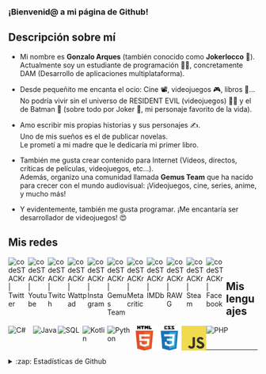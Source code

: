 ### ¡Bienvenid@ a mi página de Github!

## Descripción sobre mí


- Mi nombre es <b>Gonzalo Arques</b> 
(también conocido como <b>Jokerlocco</b> 🤣). <br />
Actualmente soy un estudiante de programación 👨‍💻, concretamente DAM 
(Desarrollo de aplicaciones multiplataforma).

- Desde pequeñito me encanta el ocio: Cine 📽, videojuegos 🎮, libros 📖... <br />
No podría vivir sin el universo de RESIDENT EVIL (videojuegos) 🧟‍♂️ 
y el de Batman 🦇
(sobre todo por Joker 🤡, mi personaje favorito de la vida).

- Amo escribir mis propias historias y sus personajes ✍. <br />
Uno de mis sueños es el de publicar novelas. <br />
Le prometí a mi madre que le dedicaría mi primer libro.

- También me gusta crear contenido para Internet 
(Vídeos, directos, críticas de películas, videojuegos, etc...). <br />
Además, organizo una comunidad llamada <b> Gemus Team</b> 
que ha nacido para crecer con el mundo audiovisual: ¡Videojuegos, cine, series, 
anime, y mucho más!

- Y evidentemente, también me gusta programar. 
¡Me encantaría ser desarrollador de videojuegos! 😍


## Mis redes

[<img align="left" alt="codeSTACKr | Twitter" width="40px" src="https://image.jimcdn.com/app/cms/image/transf/dimension=90x90:format=png/path/s47630dba498d6c41/image/i77345ef8eddd256e/version/1597965075/image.png" />][twitter]
[<img align="left" alt="codeSTACKr | Youtube" width="40px" src="https://image.jimcdn.com/app/cms/image/transf/dimension=90x90:format=png/path/s47630dba498d6c41/image/iedab19bed9a53eb7/version/1597965029/image.png" />][youtube]
[<img align="left" alt="codeSTACKr | Twitch" width="40px" src="https://image.jimcdn.com/app/cms/image/transf/dimension=90x90:format=png/path/s47630dba498d6c41/image/i03c9f337c19edd75/version/1597965029/image.png" />][twitch]
[<img align="left" alt="codeSTACKr | Wattpad" width="40px" src="https://image.jimcdn.com/app/cms/image/transf/dimension=90x90:format=png/path/s47630dba498d6c41/image/if881ca2735639597/version/1597965029/image.png" />][wattpad]
[<img align="left" alt="codeSTACKr | Instagram" width="40px" src="https://image.jimcdn.com/app/cms/image/transf/dimension=90x90:format=png/path/s47630dba498d6c41/image/i34a58ffd15fcaa4e/version/1597965029/image.png" />][instagram]
[<img align="left" alt="codeSTACKr | Gemus Team" width="40px" src="https://image.jimcdn.com/app/cms/image/transf/dimension=90x90:format=png/path/s47630dba498d6c41/image/ic8742743dc1d7a1a/version/1597965029/image.png" />][gemusteam]
[<img align="left" alt="codeSTACKr | Metacritic" width="40px" src="https://image.jimcdn.com/app/cms/image/transf/dimension=90x90:format=png/path/s47630dba498d6c41/image/i787faf8e2c98210a/version/1597965029/image.png" />][metacritic]
[<img align="left" alt="codeSTACKr | IMDb" width="40px" src="https://image.jimcdn.com/app/cms/image/transf/dimension=90x90:format=png/path/s47630dba498d6c41/image/ifaf2cf5d21ada80a/version/1597965029/image.png" />][imdb]
[<img align="left" alt="codeSTACKr | RAWG" width="40px" src="https://image.jimcdn.com/app/cms/image/transf/none/path/s47630dba498d6c41/image/i4589777e69787ffa/version/1597965075/image.png" />][rawg]
[<img align="left" alt="codeSTACKr | Steam" width="40px" src="https://image.jimcdn.com/app/cms/image/transf/dimension=90x90:format=png/path/s47630dba498d6c41/image/ia02791adcfdeb731/version/1597965029/image.png" />][steam]
[<img align="left" alt="codeSTACKr | Facebook" width="40px" src="https://image.jimcdn.com/app/cms/image/transf/dimension=90x90:format=png/path/s47630dba498d6c41/image/i99ed69c4a4f8bf15/version/1597965029/image.png" />][facebook]


<br />

## Mis lenguajes

<img align="left" alt="C#" width="50px" 
  src="https://upload.wikimedia.org/wikipedia/commons/4/4f/Csharp_Logo.png" />
<img align="left" alt="Java" width="50px" 
  src="https://mpng.subpng.com/20181109/oll/kisspng-java-development-kit-logo-programming-language-por-java-logo-svg-5be5b5a7384425.8069537615417809032305.jpg" />
<img align="left" alt="SQL" width="50px" 
  src="https://asieratienza.com/images/sql.jpg" />
<img align="left" alt="Kotlin" width="50px" 
  src="https://upload.wikimedia.org/wikipedia/commons/thumb/7/74/Kotlin-logo.svg/1200px-Kotlin-logo.svg.png" />
  <img align="left" alt="Python" width="50px" 
  src="https://upload.wikimedia.org/wikipedia/commons/thumb/c/c3/Python-logo-notext.svg/1024px-Python-logo-notext.svg.png" />
<img align="left" alt="HTML5" width="50px" 
  src="https://raw.githubusercontent.com/github/explore/80688e429a7d4ef2fca1e82350fe8e3517d3494d/topics/html/html.png" />
<img align="left" alt="CSS3" width="50px" 
  src="https://raw.githubusercontent.com/github/explore/80688e429a7d4ef2fca1e82350fe8e3517d3494d/topics/css/css.png" />
<img align="left" alt="JavaScript" width="50px" 
  src="https://raw.githubusercontent.com/github/explore/80688e429a7d4ef2fca1e82350fe8e3517d3494d/topics/javascript/javascript.png" />
<img align="left" alt="PHP" width="50px" 
  src="https://img2.freepng.es/20180904/xhu/kisspng-logo-image-computer-icons-php-portable-network-gra-william-davies-meng-mongodb-5b8e9698822d99.0636011515360713205332.jpg" />

<br />
<br />

---

<details>
  <summary>:zap: Estadísticas de Github</summary>

  <img align="left" alt="stats" 
    src="https://github-readme-stats.codestackr.vercel.app/api?username=Jokerlocco&show_icons=true&hide_border=true" />

</details>

[twitter]: https://twitter.com/jokerlocco
[youtube]: https://www.youtube.com/user/jokerlocco
[twitch]: https://www.twitch.tv/jokerlocco
[wattpad]: https://www.wattpad.com/user/Jokerlocco
[instagram]: https://goo.gl/t9wC98
[gemusteam]: https://www.youtube.com/channel/UCBW_d309abK4axPy9mWRHNQ
[metacritic]: https://www.metacritic.com/user/Jokerlocco
[imdb]: http://imdb.to/30BQHdK
[rawg]: https://rawg.io/@jokerlocco/games
[steam]: http://store.steampowered.com/curator/29466700/
[facebook]: https://www.facebook.com/jokerlocco


